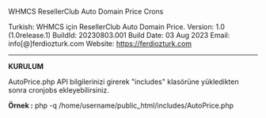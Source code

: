 WHMCS ResellerClub Auto Domain Price Crons
 
Turkish: WHMCS için ResellerClub Auto Domain Price.
Version: 1.0 (1.0release.1)
BuildId: 20230803.001
Build Date: 03 Aug 2023
Email: info[@]ferdiozturk.com
Website: https://ferdiozturk.com

----------------------------------------

**KURULUM**

AutoPrice.php API bilgilerinizi girerek "includes" klasörüne yükledikten sonra cronjobs ekleyebilirsiniz.

**Örnek :** php -q /home/username/public_html/includes/AutoPrice.php
